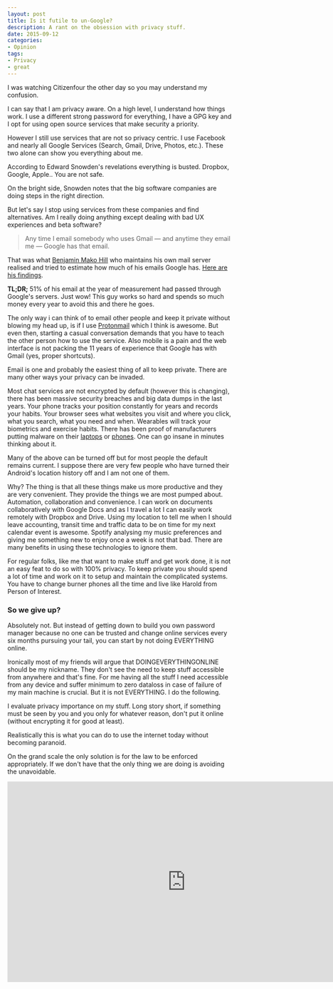 ```yaml
---
layout: post
title: Is it futile to un-Google?
description: A rant on the obsession with privacy stuff.
date: 2015-09-12
categories:
- Opinion
tags:
- Privacy
- great
---
```


I was watching Citizenfour the other day so you may understand my confusion.

I can say that I am privacy aware. On a high level, I understand how things work. I use a different strong password for everything, I have a GPG key and I opt for using open source services that make security a priority.

However I still use services that are not so privacy centric. I use Facebook and nearly all Google Services (Search, Gmail, Drive, Photos, etc.). These two alone can show you everything about me.

According to Edward Snowden's revelations everything is busted. Dropbox, Google, Apple.. You are not safe.

On the bright side, Snowden notes that the big software companies are doing steps in the right direction.

But let's say I stop using services from these companies and find alternatives. Am I really doing anything except dealing with bad UX experiences and beta software?

> Any time I email somebody who uses Gmail — and anytime they email me — Google has that email.

That was what [Benjamin Mako Hill](http://mako.cc/) who maintains his own mail server realised and tried to estimate how much of his emails Google has. [Here are his findings](https://mako.cc/copyrighteous/google-has-most-of-my-email-because-it-has-all-of-yours).

**TL;DR;** 51% of his email at the year of measurement had passed through Google's servers. Just wow! This guy works so hard and spends so much money every year to avoid this and there he goes.

The only way i can think of to email other people and keep it private without blowing my head up, is if I use [Protonmail](https://protonmail.ch/) which I think is awesome. But even then, starting a casual conversation demands that you have to teach the other person how to use the service. Also mobile is a pain and the web interface is not packing the 11 years of experience that Google has with Gmail (yes, proper shortcuts).

Email is one and probably the easiest thing of all to keep private. There are many other ways your privacy can be invaded.

Most chat services are not encrypted by default (however this is changing), there has been massive security breaches and big data dumps in the last years. Your phone tracks your position constantly for years and records your habits. Your browser sees what websites you visit and where you click, what you search, what you need and when. Wearables will track your biometrics and exercise habits. There has been proof of manufacturers putting malware on their [laptops](http://www.forbes.com/sites/thomasbrewster/2015/02/19/superfish-need-to-know/) or [phones](https://public.gdatasoftware.com/Presse/Publikationen/Malware_Reports/G_DATA_MobileMWR_Q2_2015_EN.pdf). One can go insane in minutes thinking about it.

Many of the above can be turned off but for most people the default remains current. I suppose there are very few people who have turned their Android's location history off and I am not one of them.

Why? The thing is that all these things make us more productive and they are very convenient. They provide the things we are most pumped about. Automation, collaboration and convenience. I can work on documents collaboratively with Google Docs and as I travel a lot I can easily work remotely with Dropbox and Drive. Using my location to tell me when I should leave accounting, transit time and traffic data to be on time for my next calendar event is awesome. Spotify analysing my music preferences and giving me something new to enjoy once a week is not that bad. There are many benefits in using these technologies to ignore them.

For regular folks, like me that want to make stuff and get work done, it is not an easy feat to do so with 100% privacy. To keep private you should spend a lot of time and work on it to setup and maintain the complicated systems. You have to change burner phones all the time and live like Harold from Person of Interest.

### So we give up?

Absolutely not. But instead of getting down to build you own password manager because no one can be trusted and change online services every six months pursuing your tail, you can start by not doing EVERYTHING online.

Ironically most of my friends will argue that DOINGEVERYTHINGONLINE should be my nickname. They don't see the need to keep stuff accessible from anywhere and that's fine. For me having all the stuff I need accessible from any device and suffer minimum to zero dataloss in case of failure of my main machine is crucial. But it is not EVERYTHING. I do the following.

I evaluate privacy importance on my stuff. Long story short, if something must be seen by you and you only for whatever reason, don't put it online (without encrypting it for good at least).

Realistically this is what you can do to use the internet today without becoming paranoid.

On the grand scale the only solution is for the law to be enforced appropriately. If we don't have that the only thing we are doing is avoiding the unavoidable.

<iframe src="https://www.youtube.com/embed/k7OYLVznNvQ?feature=oembed" width="800" height="450" frameborder="0" allowfullscreen="allowfullscreen"></iframe>
